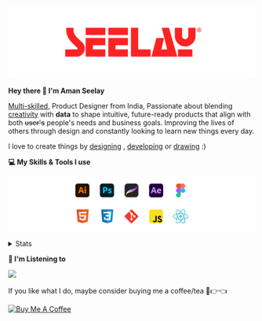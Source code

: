 [![banner](./images/seelay.svg)](https://www.seelay.in)

**Hey there 👋 I'm Aman Seelay**

[Multi-skilled](https://www.seelay.in/#skills), Product Designer from India, Passionate about blending [creativity](https://illustrations.seelay.in) with <b>data</b> to shape intuitive, future-ready products that align with both <s>user's</s> people's needs and business goals. Improving the lives of others through design and constantly looking to learn new things every day.

I love to create things by [designing](https://www.seelay.in/#work) , [developing](https://www.seelay.in/#projects) or [drawing](https://art.seelay.in) :)

**💻 My Skills & Tools I use**

[![banner](./images/skills&tools.svg)](https://www.seelay.in/about)

<details>
  <summary>Stats</summary>

---

<!--START_SECTION:waka-->
![Profile Views](http://img.shields.io/badge/Profile%20Views-4-blue)

**🐱 My GitHub Data** 

> 📦 603.1 kB Used in GitHub's Storage 
 > 
> 🏆 446 Contributions in the Year 2025
 > 
> 💼 Opted to Hire
 > 
> 📜 1 Public Repository 
 > 
> 🔑 24 Private Repository 
 > 
**I'm a Night 🦉** 

```text
🌞 Morning                309 commits         ███░░░░░░░░░░░░░░░░░░░░░░   13.40 % 
🌆 Daytime                316 commits         ███░░░░░░░░░░░░░░░░░░░░░░   13.70 % 
🌃 Evening                738 commits         ████████░░░░░░░░░░░░░░░░░   32.00 % 
🌙 Night                  943 commits         ██████████░░░░░░░░░░░░░░░   40.89 % 
```
📅 **I'm Most Productive on Tuesday** 

```text
Monday                   266 commits         ███░░░░░░░░░░░░░░░░░░░░░░   11.54 % 
Tuesday                  395 commits         ████░░░░░░░░░░░░░░░░░░░░░   17.13 % 
Wednesday                290 commits         ███░░░░░░░░░░░░░░░░░░░░░░   12.58 % 
Thursday                 376 commits         ████░░░░░░░░░░░░░░░░░░░░░   16.31 % 
Friday                   299 commits         ███░░░░░░░░░░░░░░░░░░░░░░   12.97 % 
Saturday                 291 commits         ███░░░░░░░░░░░░░░░░░░░░░░   12.62 % 
Sunday                   389 commits         ████░░░░░░░░░░░░░░░░░░░░░   16.87 % 
```


📊 **This Week I Spent My Time On** 

```text
🕑︎ Time Zone: Asia/Kolkata

💬 Programming Languages: 
No Activity Tracked This Week

🔥 Editors: 
No Activity Tracked This Week

💻 Operating System: 
No Activity Tracked This Week
```

**I Mostly Code in JavaScript** 

```text
JavaScript               16 repos            ███████████████░░░░░░░░░░   61.54 % 
HTML                     4 repos             ████░░░░░░░░░░░░░░░░░░░░░   15.38 % 
TypeScript               4 repos             ████░░░░░░░░░░░░░░░░░░░░░   15.38 % 
Java                     2 repos             ██░░░░░░░░░░░░░░░░░░░░░░░   07.69 % 
```




 Last Updated on 28/03/2025 06:49:18 UTC
<!--END_SECTION:waka-->

---

 </details>

**🎵 I'm Listening to**

<object data="https://now-play.vercel.app/api/generate?uid=7a17a86e-d6b7-43b5-8d9c-1d6dae42a779" >

  <img src="https://now-play.vercel.app/api/generate?uid=7a17a86e-d6b7-43b5-8d9c-1d6dae42a779" />

</object>

If you like what I do, maybe consider buying me a coffee/tea 🥺👉👈

<a href="https://www.buymeacoffee.com/seelay" target="_blank"><img src="https://cdn.buymeacoffee.com/buttons/v2/default-red.png" alt="Buy Me A Coffee" width="150" ></a>
